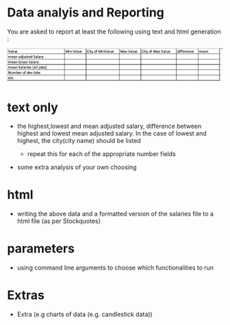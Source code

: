 # Data analyis and Reporting 

You are asked to report at least the following using text and html generation :

![](img/results.png) 

# text only
 - the highest,lowest and mean adjusted salary, difference between highest and lowest mean adjusted salary. In the case of lowest and highest, the city(city name) should be listed
   - repeat this for each of the appropriate number fields

- some extra analysis of your own choosing

# html   
- writing the above data and a formatted version of the salaries file to a html file (as per Stockquotes)

# parameters

- using command line arguments to choose which functionalities to run 

# Extras
- Extra (e.g charts of data (e.g. candlestick data)) 

